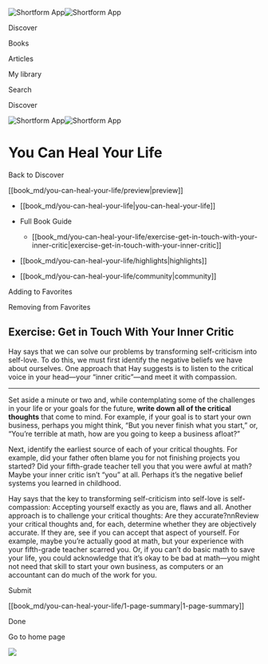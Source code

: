 ![Shortform App](/img/logo.36a2399e.svg)![Shortform App](/img/logo-dark.70c1b072.svg)

Discover

Books

Articles

My library

Search

Discover

![Shortform App](/img/logo.36a2399e.svg)![Shortform App](/img/logo-dark.70c1b072.svg)

# You Can Heal Your Life

Back to Discover

[[book_md/you-can-heal-your-life/preview|preview]]

  * [[book_md/you-can-heal-your-life|you-can-heal-your-life]]
  * Full Book Guide

    * [[book_md/you-can-heal-your-life/exercise-get-in-touch-with-your-inner-critic|exercise-get-in-touch-with-your-inner-critic]]
  * [[book_md/you-can-heal-your-life/highlights|highlights]]
  * [[book_md/you-can-heal-your-life/community|community]]



Adding to Favorites 

Removing from Favorites 

## Exercise: Get in Touch With Your Inner Critic

Hay says that we can solve our problems by transforming self-criticism into self-love. To do this, we must first identify the negative beliefs we have about ourselves. One approach that Hay suggests is to listen to the critical voice in your head—your “inner critic”—and meet it with compassion.

* * *

Set aside a minute or two and, while contemplating some of the challenges in your life or your goals for the future, **write down all of the critical thoughts** that come to mind. For example, if your goal is to start your own business, perhaps you might think, “But you never finish what you start,” or, “You’re terrible at math, how are you going to keep a business afloat?”

Next, identify the earliest source of each of your critical thoughts. For example, did your father often blame you for not finishing projects you started? Did your fifth-grade teacher tell you that you were awful at math? Maybe your inner critic isn’t “you” at all. Perhaps it’s the negative belief systems you learned in childhood.

Hay says that the key to transforming self-criticism into self-love is self-compassion: Accepting yourself exactly as you are, flaws and all. Another approach is to challenge your critical thoughts: Are they accurate?nnReview your critical thoughts and, for each, determine whether they are objectively accurate. If they are, see if you can accept that aspect of yourself. For example, maybe you’re actually good at math, but your experience with your fifth-grade teacher scarred you. Or, if you can’t do basic math to save your life, you could acknowledge that it’s okay to be bad at math—you might not need that skill to start your own business, as computers or an accountant can do much of the work for you.

Submit 

[[book_md/you-can-heal-your-life/1-page-summary|1-page-summary]]

Done

Go to home page 

![](https://bat.bing.com/action/0?ti=56018282&Ver=2&mid=559aac74-70f7-4c84-b22c-1889e861bee3&sid=72e6e650642c11eeb2dd2161d176fe8d&vid=72e70890642c11eeb72d79fe7b6df2c6&vids=0&msclkid=N&pi=0&lg=en-US&sw=800&sh=600&sc=24&nwd=1&tl=Shortform%20%7C%20Book&p=https%3A%2F%2Fwww.shortform.com%2Fapp%2Fbook%2Fyou-can-heal-your-life%2Fexercise-get-in-touch-with-your-inner-critic&r=&lt=1089&evt=pageLoad&sv=1&rn=172881)
